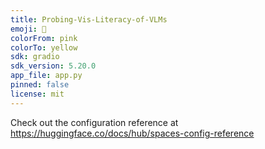 ```yaml
---
title: Probing-Vis-Literacy-of-VLMs
emoji: 🐨
colorFrom: pink
colorTo: yellow
sdk: gradio
sdk_version: 5.20.0
app_file: app.py
pinned: false
license: mit
---
```


Check out the configuration reference at <https://huggingface.co/docs/hub/spaces-config-reference>
